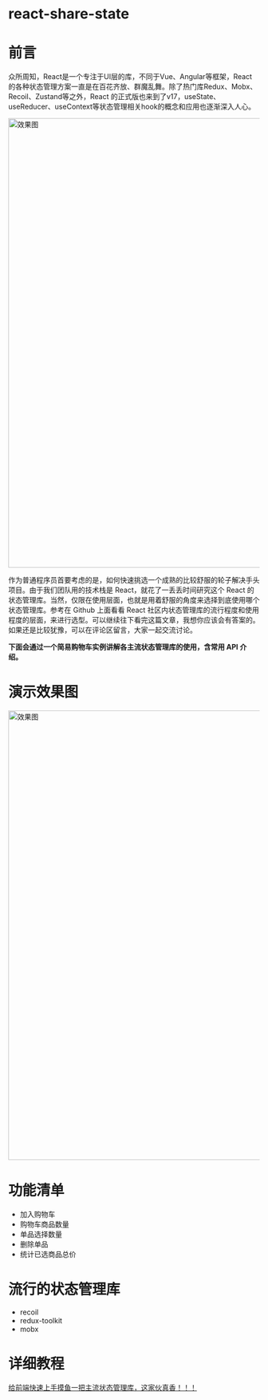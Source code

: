 # react-share-state

# 前言

众所周知，React是一个专注于UI层的库，不同于Vue、Angular等框架，React 的各种状态管理方案一直是在百花齐放、群魔乱舞。除了热门库Redux、Mobx、Recoil、Zustand等之外，React 的正式版也来到了v17，useState、useReducer、useContext等状态管理相关hook的概念和应用也逐渐深入人心。

<img src="https://p3-juejin.byteimg.com/tos-cn-i-k3u1fbpfcp/29bb5e3d96d14a3c941a3a7b4d927a34~tplv-k3u1fbpfcp-zoom-in-crop-mark:1304:0:0:0.awebp?" width="900" alt="效果图" />

作为普通程序员首要考虑的是，如何快速挑选一个成熟的比较舒服的轮子解决手头项目。由于我们团队用的技术栈是 React，就花了一丢丢时间研究这个 React 的状态管理库。当然，仅限在使用层面，也就是用着舒服的角度来选择到底使用哪个状态管理库。参考在 Github 上面看看 React 社区内状态管理库的流行程度和使用程度的层面，来进行选型。可以继续往下看完这篇文章，我想你应该会有答案的。如果还是比较犹豫，可以在评论区留言，大家一起交流讨论。

**下面会通过一个简易购物车实例讲解各主流状态管理库的使用，含常用 API 介绍。**

# 演示效果图

<img src="https://github.com/FengziXiao/JxyDatePicker/raw/master/1340843-a76f1e1788c0684f.gif" width="900" alt="效果图" />

# 功能清单

* 加入购物车
* 购物车商品数量
* 单品选择数量
* 删除单品
* 统计已选商品总价

# 流行的状态管理库

* recoil
* redux-toolkit
* mobx

# 详细教程

[给前端快速上手摸鱼一把主流状态管理库，这家伙真香！！！](https://juejin.cn/post/7075263170688286728)
